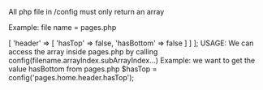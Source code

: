 All php file in /config must only return an array

Example:
file name = pages.php

<?php
return [
  'home' => [
    'header' => [
      'hasTop' => false,
      'hasBottom' => false
    ]
  ]
];





USAGE:
We can access the array inside pages.php by calling config(filename.arrayIndex.subArrayIndex...)

Example: we want to get the value hasBottom from pages.php
 $hasTop = config('pages.home.header.hasTop');
